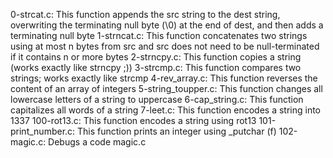 0-strcat.c: This function appends the src string to the dest string, overwriting the terminating null byte (\0) at the end of dest, and then adds a terminating null byte
1-strncat.c: This function concatenates two strings using at most n bytes from src and src does not need to be null-terminated if it contains n or more bytes
2-strncpy.c: This function copies a string (works exactly like strncpy ;))
3-strcmp.c: This function compares two strings; works exactly like strcmp
4-rev_array.c: This function reverses the content of an array of integers
5-string_toupper.c: This function changes all lowercase letters of a string to uppercase
6-cap_string.c: This function capitalizes all words of a string
7-leet.c: This function encodes a string into 1337
100-rot13.c: This function encodes a string using rot13
101-print_number.c: This function prints an integer using _putchar (f)
102-magic.c: Debugs a code magic.c
